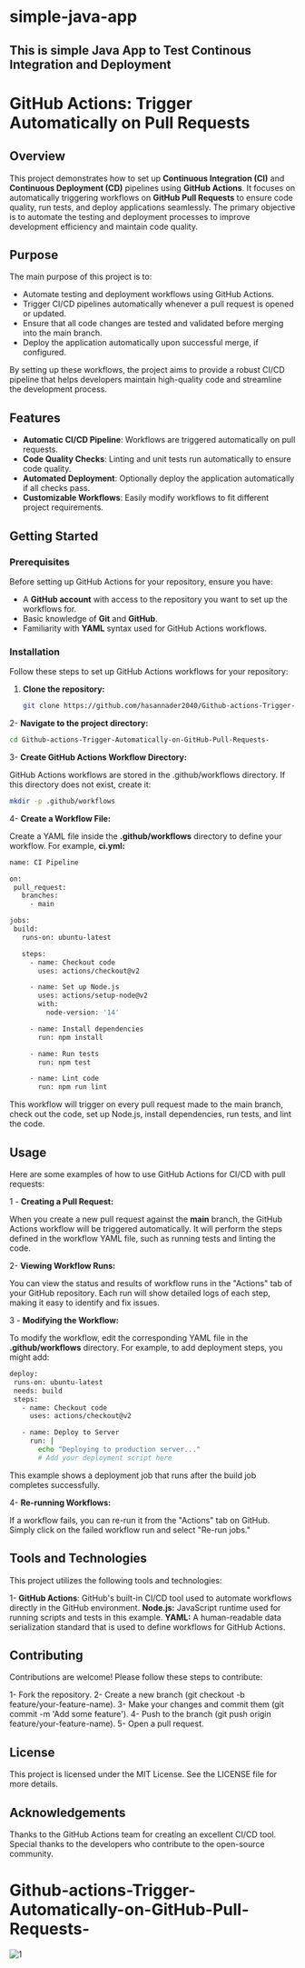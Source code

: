 # simple-java-app
## This is simple Java App to Test Continous Integration and Deployment

# GitHub Actions: Trigger Automatically on Pull Requests

## Overview

This project demonstrates how to set up **Continuous Integration (CI)** and **Continuous Deployment (CD)** pipelines using **GitHub Actions**. It focuses on automatically triggering workflows on **GitHub Pull Requests** to ensure code quality, run tests, and deploy applications seamlessly. The primary objective is to automate the testing and deployment processes to improve development efficiency and maintain code quality.

## Purpose

The main purpose of this project is to:

- Automate testing and deployment workflows using GitHub Actions.
- Trigger CI/CD pipelines automatically whenever a pull request is opened or updated.
- Ensure that all code changes are tested and validated before merging into the main branch.
- Deploy the application automatically upon successful merge, if configured.

By setting up these workflows, the project aims to provide a robust CI/CD pipeline that helps developers maintain high-quality code and streamline the development process.

## Features

- **Automatic CI/CD Pipeline**: Workflows are triggered automatically on pull requests.
- **Code Quality Checks**: Linting and unit tests run automatically to ensure code quality.
- **Automated Deployment**: Optionally deploy the application automatically if all checks pass.
- **Customizable Workflows**: Easily modify workflows to fit different project requirements.

## Getting Started

### Prerequisites

Before setting up GitHub Actions for your repository, ensure you have:

- A **GitHub account** with access to the repository you want to set up the workflows for.
- Basic knowledge of **Git** and **GitHub**.
- Familiarity with **YAML** syntax used for GitHub Actions workflows.

### Installation

Follow these steps to set up GitHub Actions workflows for your repository:

1. **Clone the repository:**

   ```bash
   git clone https://github.com/hasannader2040/Github-actions-Trigger-Automatically-on-GitHub-Pull-Requests-.git
   ```

2- **Navigate to the project directory:**


 ```bash
cd Github-actions-Trigger-Automatically-on-GitHub-Pull-Requests-
 ```
3- **Create GitHub Actions Workflow Directory:**

GitHub Actions workflows are stored in the .github/workflows directory. If this directory does not exist, create it:


 ```bash
mkdir -p .github/workflows
 ```

4- **Create a Workflow File:**

Create a YAML file inside the **.github/workflows** directory to define your workflow. For example, **ci.yml:**

 ```bash
name: CI Pipeline

on:
  pull_request:
    branches:
      - main

jobs:
  build:
    runs-on: ubuntu-latest

    steps:
      - name: Checkout code
        uses: actions/checkout@v2

      - name: Set up Node.js
        uses: actions/setup-node@v2
        with:
          node-version: '14'

      - name: Install dependencies
        run: npm install

      - name: Run tests
        run: npm test

      - name: Lint code
        run: npm run lint
 ```

This workflow will trigger on every pull request made to the main branch, check out the code, set up Node.js, install dependencies, run tests, and lint the code.

## Usage
Here are some examples of how to use GitHub Actions for CI/CD with pull requests:

1 - **Creating a Pull Request:**

When you create a new pull request against the **main** branch, the GitHub Actions workflow will be triggered automatically. It will perform the steps defined in the workflow YAML file, such as running tests and linting the code.

2- **Viewing Workflow Runs:**

You can view the status and results of workflow runs in the "Actions" tab of your GitHub repository. Each run will show detailed logs of each step, making it easy to identify and fix issues.

3 - **Modifying the Workflow:**

To modify the workflow, edit the corresponding YAML file in the **.github/workflows** directory. For example, to add deployment steps, you might add:

 ```bash
deploy:
  runs-on: ubuntu-latest
  needs: build
  steps:
    - name: Checkout code
      uses: actions/checkout@v2

    - name: Deploy to Server
      run: |
        echo "Deploying to production server..."
        # Add your deployment script here
 ```

        
This example shows a deployment job that runs after the build job completes successfully.

4- **Re-running Workflows:**

If a workflow fails, you can re-run it from the "Actions" tab on GitHub. Simply click on the failed workflow run and select "Re-run jobs."

## Tools and Technologies
This project utilizes the following tools and technologies:

1- **GitHub Actions**: GitHub's built-in CI/CD tool used to automate workflows directly in the GitHub environment.
**Node.js:** JavaScript runtime used for running scripts and tests in this example.
**YAML:** A human-readable data serialization standard that is used to define workflows for GitHub Actions.


## Contributing
Contributions are welcome! Please follow these steps to contribute:

1- Fork the repository.
2- Create a new branch (git checkout -b feature/your-feature-name).
3- Make your changes and commit them (git commit -m 'Add some feature').
4- Push to the branch (git push origin feature/your-feature-name).
5- Open a pull request.


## License
This project is licensed under the MIT License. See the LICENSE file for more details.

## Acknowledgements
Thanks to the GitHub Actions team for creating an excellent CI/CD tool.
Special thanks to the developers who contribute to the open-source community.







# Github-actions-Trigger-Automatically-on-GitHub-Pull-Requests-


![1](https://github.com/user-attachments/assets/19f8df9e-787b-47fa-9e38-c77ed89da18d)
